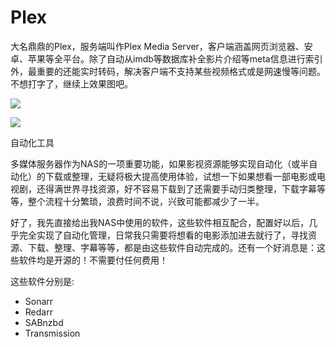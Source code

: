 # Plex

大名鼎鼎的Plex，服务端叫作Plex Media Server，客户端涵盖网页浏览器、安卓、苹果等全平台。除了自动从imdb等数据库补全影片介绍等meta信息进行索引外，最重要的还能实时转码，解决客户端不支持某些视频格式或是网速慢等问题。不想打字了，继续上效果图吧。

<img src="images/v2-80699a9008334c3ec3f92a7a90dbf7b5_720w.jpg">

![](images/v2-29796d7010a1b64033b60075cb36780f_720w.jpg)

自动化工具

多媒体服务器作为NAS的一项重要功能，如果影视资源能够实现自动化（或半自动化）的下载或整理，无疑将极大提高使用体验，试想一下如果想看一部电影或电视剧，还得满世界寻找资源，好不容易下载到了还需要手动归类整理，下载字幕等等，整个流程十分繁琐，浪费时间不说，兴致可能都减少了一半。

好了，我先直接给出我NAS中使用的软件，这些软件相互配合，配置好以后，几乎完全实现了自动化管理，日常我只需要将想看的电影添加进去就行了，寻找资源、下载、整理、字幕等等，都是由这些软件自动完成的。还有一个好消息是：这些软件均是开源的！不需要付任何费用！

这些软件分别是:

- Sonarr
- Redarr
- SABnzbd
- Transmission